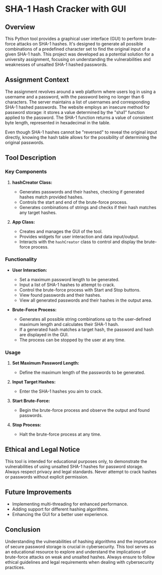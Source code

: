 # SHA-1 Hash Cracker with GUI

## Overview

This Python tool provides a graphical user interface (GUI) to perform brute-force attacks on SHA-1 hashes. It's designed to generate all possible combinations of a predefined character set to find the original input of a given SHA-1 hash. This project was developed as a potential solution for a university assignment, focusing on understanding the vulnerabilities and weaknesses of unsalted SHA-1 hashed passwords.

## Assignment Context

The assignment revolves around a web platform where users log in using a username and a password, with the password being no longer than 6 characters. The server maintains a list of usernames and corresponding SHA-1 hashed passwords. The website employs an insecure method for password storage: it stores a value determined by the "sha1" function applied to the password. The SHA-1 function returns a value of consistent byte length, represented in hexadecimal in the table.

Even though SHA-1 hashes cannot be "reversed" to reveal the original input directly, knowing the hash table allows for the possibility of determining the original passwords.

## Tool Description

### Key Components

1. **hashCreator Class:**
   - Generates passwords and their hashes, checking if generated hashes match provided hashes.
   - Controls the start and end of the brute-force process.
   - Generates combinations of strings and checks if their hash matches any target hashes.

2. **App Class:**
   - Creates and manages the GUI of the tool.
   - Provides widgets for user interaction and data input/output.
   - Interacts with the `hashCreator` class to control and display the brute-force process.

### Functionality

- **User Interaction:**
  - Set a maximum password length to be generated.
  - Input a list of SHA-1 hashes to attempt to crack.
  - Control the brute-force process with Start and Stop buttons.
  - View found passwords and their hashes.
  - View all generated passwords and their hashes in the output area.

- **Brute-Force Process:**
  - Generates all possible string combinations up to the user-defined maximum length and calculates their SHA-1 hash.
  - If a generated hash matches a target hash, the password and hash are displayed in the GUI.
  - The process can be stopped by the user at any time.

### Usage

1. **Set Maximum Password Length:**
   - Define the maximum length of the passwords to be generated.

2. **Input Target Hashes:**
   - Enter the SHA-1 hashes you aim to crack.

3. **Start Brute-Force:**
   - Begin the brute-force process and observe the output and found passwords.

4. **Stop Process:**
   - Halt the brute-force process at any time.

## Ethical and Legal Notice

This tool is intended for educational purposes only, to demonstrate the vulnerabilities of using unsalted SHA-1 hashes for password storage. Always respect privacy and legal standards. Never attempt to crack hashes or passwords without explicit permission.

## Future Improvements

- Implementing multi-threading for enhanced performance.
- Adding support for different hashing algorithms.
- Enhancing the GUI for a better user experience.

## Conclusion

Understanding the vulnerabilities of hashing algorithms and the importance of secure password storage is crucial in cybersecurity. This tool serves as an educational resource to explore and understand the implications of brute-force attacks on weak and unsalted hashes. Always ensure to follow ethical guidelines and legal requirements when dealing with cybersecurity practices.
